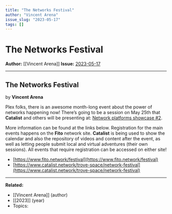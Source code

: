 ```yaml
---
title: "The Networks Festival"
author: "Vincent Arena"
issue_slug: "2023-05-17"
tags: []
---
```


# The Networks Festival

**Author:** [[Vincent Arena]]
**Issue:** [2023-05-17](https://plex.collectivesensecommons.org/2023-05-17/)

---

## The Networks Festival
by **Vincent Arena**

Plex folks, there is an awesome month-long event about the power of networks happening now! There’s going to be a session on May 25th that **Catalist** and others will be presenting at: [Network platforms showcase #2](https://www.tickettailor.com/events/fitonetwork/918829?).

More information can be found at the links below. Registration for the main events happens on the **Fito** network site. **Catalist** is being used to show the calendar and also the repository of videos and content after the event, as well as letting people submit local and virtual adventures (their own sessions). All events that require registration can be accessed on either site! 

- [https://www.fito.network/festival](https://www.fito.network/festival)
- [https://www.catalist.network/trove-space/network-festival](https://www.catalist.network/trove-space/network-festival)

---

**Related:**
- [[Vincent Arena]] (author)
- [[2023]] (year)
- Topics: 

